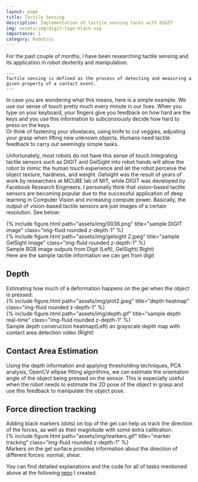 ```yaml
---
layout: page
title: Tactile Sensing
description: Implementation of tactile sensing tasks with DIGIT
img: assets/img/digit-logo-black.svg
importance: 1
category: Robotics
---
```


For the past couple of months, I have been researching tactile sensing and its application in robot dexterity and manipulation.   

    ---
    Tactile sensing is defined as the process of detecting and measuring a given property of a contact event. 
    ---
    
In case you are wondering what this means, here is a simple example. We use our sense of touch pretty much every minute in our lives. When you type on your keyboard, your fingers give you feedback on how hard are the keys and you use this information to subconsiously decide how hard to press on the keys.   
Or think of fastening your shoelaces, using knife to cut veggies, adjusting your grasp when lifting new unknown objects. Humans need tactile feedback to carry out seemingly simple tasks.   

Unfortunately, most robots do not have this sense of touch.Integrating tactile sensors such as DIGIT and GelSight into robot hands will allow the robot to mimic the human touch experience and let the robot perceive the object texture, hardness, and weight. Gelsight was the result of years of work by researchers at MCUBE lab of MIT, while DIGIT was developed by Facebook Research Engineers. 
I personally think that vision-based tactile sensors are becoming popular due to the successful application of deep learning in Computer Vision and increasing compute power. Basically, the output of vision-based tactile sensors are just images of a certain resolution. See below:

<div class="row">
    <div class="col-sm mt-3 mt-md-0">
        {% include figure.html path="assets/img/0036.png" title="sample DIGIT image" class="img-fluid rounded z-depth-1" %}
    </div>
    <div class="col-sm mt-3 mt-md-0">
        {% include figure.html path="assets/img/gelsight 2.jpeg" title="sample GelSight image" class="img-fluid rounded z-depth-1" %}
    </div>
</div>
<div class="caption">
    Sample RGB image outputs from Digit (Left), GelSight( Right)
</div>
Here are the sample tactile information we can get from digit
<h2>
    Depth
</h2>
Estimating how much of a deformation happens on the gel when the object is pressed:
<div class="row">
    <div class="col-sm mt-3 mt-md-0">
        {% include figure.html path="assets/img/plot2.jpeg" title="depth heatmap" class="img-fluid rounded z-depth-1" %}
    </div>
    <div class="col-sm mt-3 mt-md-0">
        {% include figure.html path="assets/img/depth.gif" title="sample depth real-time" class="img-fluid rounded z-depth-1" %}
    </div>
</div>
<div class="caption">
    Sample depth construction heatmap(Left) an grayscale depth map with contact area detection video (Right)
</div>
<h2>
    Contact Area Estimation
</h2>
Using the depth information and applying thresholding techniques, PCA analysis, OpenCV ellipse fitting algorithms, we can estimate the orientation angle of the object being pressed on the sensor. This is especially useful when the robot needs to estimate the 2D pose of the object in grasp and use this feedback to manipulate the object pose.
<h2>
    Force direction tracking
</h2>
Adding black markers (dots) on top of the gel can help us track the direction of the forces, as well as their magnitude with some extra calibration.  

<div class="row">
    <div class="col-sm mt-3 mt-md-0">
        {% include figure.html path="assets/img/markers.gif" title="marker tracking" class="img-fluid rounded z-depth-1" %}
    </div>
</div>
<div class="caption">
   Markers on the gel surface provides information about the direction of different forces: normal, shear.
</div>

You can find detailed explanations and the code for all of tasks mentioned above at the following [repo](https://github.com/vocdex/digit-marker-tracking) I created.
